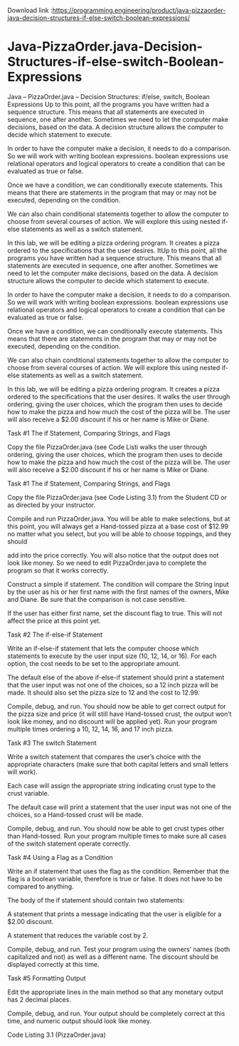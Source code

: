 Download link :https://programming.engineering/product/java-pizzaorder-java-decision-structures-if-else-switch-boolean-expressions/

# Java-PizzaOrder.java-Decision-Structures-if-else-switch-Boolean-Expressions
Java – PizzaOrder.java – Decision Structures: if/else, switch, Boolean Expressions
Up to this point, all the programs you have written had a sequence structure. This means that all statements are executed in sequence, one after another. Sometimes we need to let the computer make decisions, based on the data. A decision structure allows the computer to decide which statement to execute.

In order to have the computer make a decision, it needs to do a comparison. So we will work with writing boolean expressions. boolean expressions use relational operators and logical operators to create a condition that can be evaluated as true or false.

Once we have a condition, we can conditionally execute statements. This means that there are statements in the program that may or may not be executed, depending on the condition.

We can also chain conditional statements together to allow the computer to choose from several courses of action. We will explore this using nested if-else statements as well as a switch statement.

In this lab, we will be editing a pizza ordering program. It creates a pizza ordered to the specifications that the user desires. ItUp to this point, all the programs you have written had a sequence structure. This means that all statements are executed in sequence, one after another. Sometimes we need to let the computer make decisions, based on the data. A decision structure allows the computer to decide which statement to execute.

In order to have the computer make a decision, it needs to do a comparison. So we will work with writing boolean expressions. boolean expressions use relational operators and logical operators to create a condition that can be evaluated as true or false.

Once we have a condition, we can conditionally execute statements. This means that there are statements in the program that may or may not be executed, depending on the condition.

We can also chain conditional statements together to allow the computer to choose from several courses of action. We will explore this using nested if-else statements as well as a switch statement.

In this lab, we will be editing a pizza ordering program. It creates a pizza ordered to the specifications that the user desires. It walks the user through ordering, giving the user choices, which the program then uses to decide how to make the pizza and how much the cost of the pizza will be. The user will also receive a $2.00 discount if his or her name is Mike or Diane.

Task #1 The if Statement, Comparing Strings, and Flags

Copy the file PizzaOrder.java (see Code Listi walks the user through ordering, giving the user choices, which the program then uses to decide how to make the pizza and how much the cost of the pizza will be. The user will also receive a $2.00 discount if his or her name is Mike or Diane.

Task #1 The if Statement, Comparing Strings, and Flags

Copy the file PizzaOrder.java (see Code Listing 3.1) from the Student CD or as directed by your instructor.

Compile and run PizzaOrder.java. You will be able to make selections, but at this point, you will always get a Hand-tossed pizza at a base cost of $12.99 no matter what you select, but you will be able to choose toppings, and they should

add into the price correctly. You will also notice that the output does not look like money. So we need to edit PizzaOrder.java to complete the program so that it works correctly.

Construct a simple if statement. The condition will compare the String input by the user as his or her first name with the first names of the owners, Mike and Diane. Be sure that the comparison is not case sensitive.

If the user has either first name, set the discount flag to true. This will not affect the price at this point yet.

Task #2 The if-else-if Statement

Write an if-else-if statement that lets the computer choose which statements to execute by the user input size (10, 12, 14, or 16). For each option, the cost needs to be set to the appropriate amount.

The default else of the above if-else-if statement should print a statement that the user input was not one of the choices, so a 12 inch pizza will be made. It should also set the pizza size to 12 and the cost to 12.99.

Compile, debug, and run. You should now be able to get correct output for the pizza size and price (it will still have Hand-tossed crust, the output won’t look like money, and no discount will be applied yet). Run your program multiple times ordering a 10, 12, 14, 16, and 17 inch pizza.

Task #3 The switch Statement

Write a switch statement that compares the user’s choice with the appropriate characters (make sure that both capital letters and small letters will work).

Each case will assign the appropriate string indicating crust type to the crust variable.

The default case will print a statement that the user input was not one of the choices, so a Hand-tossed crust will be made.

Compile, debug, and run. You should now be able to get crust types other than Hand-tossed. Run your program multiple times to make sure all cases of the switch statement operate correctly.

Task #4 Using a Flag as a Condition

Write an if statement that uses the flag as the condition. Remember that the flag is a boolean variable, therefore is true or false. It does not have to be compared to anything.

The body of the if statement should contain two statements:

A statement that prints a message indicating that the user is eligible for a $2.00 discount.

A statement that reduces the variable cost by 2.

Compile, debug, and run. Test your program using the owners’ names (both capitalized and not) as well as a different name. The discount should be displayed correctly at this time.

Task #5 Formatting Output

Edit the appropriate lines in the main method so that any monetary output has 2 decimal places.

Compile, debug, and run. Your output should be completely correct at this time, and numeric output should look like money.

Code Listing 3.1 (PizzaOrder.java)

